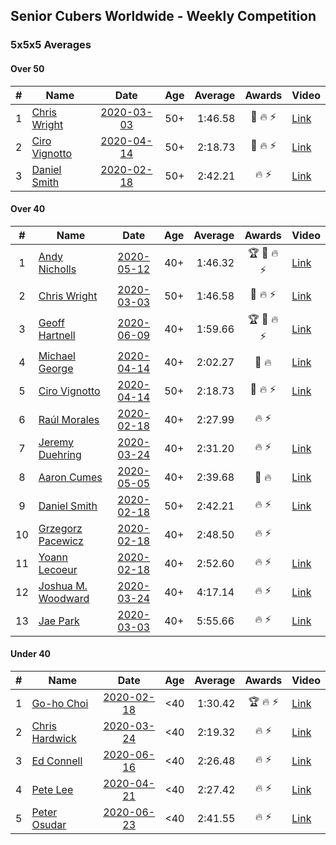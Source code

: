 ## Senior Cubers Worldwide - Weekly Competition
### 5x5x5 Averages

#### Over 50

| # | Name | Date | Age | Average | Awards | Video |
| :--: | -- | :--: | :--: | --: | :--: | -- |
| 1 | [Chris Wright](../../persons/chris_wright.md) | [2020-03-03](2020-03-03.md) | 50+ | 1:46.58 | 🥇 🔥 ⚡ | [Link](https://www.facebook.com/events/2637344919882558/permalink/2639952702955113/) |
| 2 | [Ciro Vignotto](../../persons/ciro_vignotto.md) | [2020-04-14](2020-04-14.md) | 50+ | 2:18.73 | 🥉 🔥 ⚡ | [Link](https://www.facebook.com/events/1400953806773430/permalink/1402097503325727/) |
| 3 | [Daniel Smith](../../persons/daniel_smith.md) | [2020-02-18](2020-02-18.md) | 50+ | 2:42.21 | 🔥 ⚡ | [Link](https://www.facebook.com/events/538921670053895/permalink/539390146673714/) |

#### Over 40

| # | Name | Date | Age | Average | Awards | Video |
| :--: | -- | :--: | :--: | --: | :--: | -- |
| 1 | [Andy Nicholls](../../persons/andy_nicholls.md) | [2020-05-12](2020-05-12.md) | 40+ | 1:46.32 | 🏆 🥇 🔥 ⚡ | [Link](https://www.facebook.com/events/276138643524223/permalink/276779116793509/) |
| 2 | [Chris Wright](../../persons/chris_wright.md) | [2020-03-03](2020-03-03.md) | 50+ | 1:46.58 | 🥇 🔥 ⚡ | [Link](https://www.facebook.com/events/2637344919882558/permalink/2639952702955113/) |
| 3 | [Geoff Hartnell](../../persons/geoff_hartnell.md) | [2020-06-09](2020-06-09.md) | 40+ | 1:59.66 | 🏆 🥇 🔥 ⚡ | [Link](https://www.facebook.com/events/1130228284009045/permalink/1131991020499438/) |
| 4 | [Michael George](../../persons/michael_george.md) | [2020-04-14](2020-04-14.md) | 40+ | 2:02.27 | 🥇 🔥 | [Link](https://www.facebook.com/events/1400953806773430/permalink/1402162106652600/) |
| 5 | [Ciro Vignotto](../../persons/ciro_vignotto.md) | [2020-04-14](2020-04-14.md) | 50+ | 2:18.73 | 🥉 🔥 ⚡ | [Link](https://www.facebook.com/events/1400953806773430/permalink/1402097503325727/) |
| 6 | [Raúl Morales](../../persons/raul_morales.md) | [2020-02-18](2020-02-18.md) | 40+ | 2:27.99 | 🔥 ⚡ | |
| 7 | [Jeremy Duehring](../../persons/jeremy_duehring.md) | [2020-03-24](2020-03-24.md) | 40+ | 2:31.20 | 🔥 ⚡ | [Link](https://www.facebook.com/events/5078365835514885/permalink/5082560948428707/) |
| 8 | [Aaron Cumes](../../persons/aaron_cumes.md) | [2020-05-05](2020-05-05.md) | 40+ | 2:39.68 | 🥉 🔥 | [Link](https://www.facebook.com/events/557526585195168/permalink/558964438384716/) |
| 9 | [Daniel Smith](../../persons/daniel_smith.md) | [2020-02-18](2020-02-18.md) | 50+ | 2:42.21 | 🔥 ⚡ | [Link](https://www.facebook.com/events/538921670053895/permalink/539390146673714/) |
| 10 | [Grzegorz Pacewicz](../../persons/grzegorz_pacewicz.md) | [2020-02-18](2020-02-18.md) | 40+ | 2:48.50 | 🔥 ⚡ | |
| 11 | [Yoann Lecoeur](../../persons/yoann_lecoeur.md) | [2020-02-18](2020-02-18.md) | 40+ | 2:52.60 | 🔥 ⚡ | [Link](https://www.facebook.com/events/538921670053895/permalink/541223923157003/) |
| 12 | [Joshua M. Woodward](../../persons/joshua_m_woodward.md) | [2020-03-24](2020-03-24.md) | 40+ | 4:17.14 | 🔥 ⚡ | [Link](https://www.facebook.com/events/5078365835514885/permalink/5101597413191727/) |
| 13 | [Jae Park](../../persons/jae_park.md) | [2020-03-03](2020-03-03.md) | 40+ | 5:55.66 | 🔥 ⚡ | [Link](https://www.facebook.com/events/2637344919882558/permalink/2637707586512958/) |

#### Under 40

| # | Name | Date | Age | Average | Awards | Video |
| :--: | -- | :--: | :--: | --: | :--: | -- |
| 1 | [Go-ho Choi](../../persons/go_ho_choi.md) | [2020-02-18](2020-02-18.md) | <40 | 1:30.42 | 🏆 🔥 ⚡ | [Link](https://www.facebook.com/events/538921670053895/permalink/539081640037898/) |
| 2 | [Chris Hardwick](../../persons/chris_hardwick.md) | [2020-03-24](2020-03-24.md) | <40 | 2:19.32 | 🔥 ⚡ | [Link](https://www.facebook.com/events/5078365835514885/permalink/5107384065946395/) |
| 3 | [Ed Connell](../../persons/ed_connell.md) | [2020-06-16](2020-06-16.md) | <40 | 2:26.48 | 🔥 ⚡ | [Link](https://www.facebook.com/events/256188575607890/permalink/258981835328564/) |
| 4 | [Pete Lee](../../persons/pete_lee.md) | [2020-04-21](2020-04-21.md) | <40 | 2:27.42 | 🔥 ⚡ | [Link](https://www.facebook.com/events/538096063773916/permalink/539805363602986/) |
| 5 | [Peter Osudar](../../persons/peter_osudar.md) | [2020-06-23](2020-06-23.md) | <40 | 2:41.55 | 🔥 ⚡ | [Link](https://www.facebook.com/events/268636114456043/permalink/276010010385320/) |


<!-- Global site tag (gtag.js) - Google Analytics -->
<script async src="https://www.googletagmanager.com/gtag/js?id=UA-86348435-3"></script>
<script>window.dataLayer = window.dataLayer || []; function gtag() {dataLayer.push(arguments);} gtag('js', new Date()); gtag('config', 'UA-86348435-3');</script>
